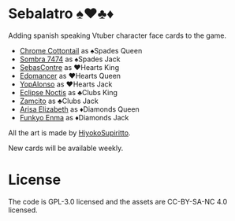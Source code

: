 # Sebalatro ♠️♥️♣️♦️
Adding spanish speaking Vtuber character face cards to the game.

- [Chrome Cottontail](https://www.twitch.tv/chromevt) as ♠️Spades Queen
- [Sombra 7474](https://www.twitch.tv/sombra7474) as ♠️Spades Jack
- [SebasContre](https://www.twitch.tv/sebascontre) as ♥️Hearts King
- [Edomancer](https://www.twitch.tv/edomancer) as ♥️Hearts Queen
- [YopAlonso](https://www.twitch.tv/yopalonso) as ♥️Hearts Jack
- [Eclipse Noctis](https://www.twitch.tv/eclipsenoctis) as ♣️Clubs King
- [Zamcito](https://www.twitch.tv/zamcito) as ♣️Clubs Jack
- [Arisa Elizabeth](https://www.twitch.tv/arisaelizabeth) as ♦️Diamonds Queen
- [Funkyo Enma](https://www.twitch.tv/funkyoenma) as ♦️Diamonds Jack

All the art is made by [HiyokoSupiritto](https://x.com/Hiyoko991).

New cards will be available weekly.

# License

The code is GPL-3.0 licensed and the assets are CC-BY-SA-NC 4.0 licensed.
